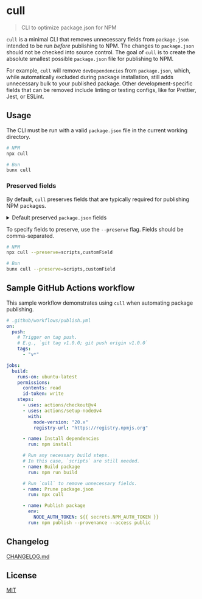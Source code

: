 # cull

> CLI to optimize package.json for NPM

`cull` is a minimal CLI that removes unnecessary fields from `package.json` intended to be run _before_ publishing to NPM. The changes to `package.json` should not be checked into source control. The goal of `cull` is to create the absolute smallest possible `package.json` file for publishing to NPM.

For example, `cull` will remove `devDependencies` from `package.json`, which, while automatically excluded during package installation, still adds unnecessary bulk to your published package. Other development-specific fields that can be removed include linting or testing configs, like for Prettier, Jest, or ESLint.

## Usage

The CLI must be run with a valid `package.json` file in the current working directory.

```bash
# NPM
npx cull

# Bun
bunx cull
```

### Preserved fields

By default, `cull` preserves fields that are typically required for publishing NPM packages.

<details>
<summary>Default preserved <code>package.json</code> fields</summary>

- author
- bin
- browser
- bugs
- contributors
- dependencies
- description
- engines
- exports
- files
- funding
- homepage
- keywords
- license
- main
- maintainers
- module
- name
- optionalDependencies
- peerDependencies
- private
- publishConfig
- repository
- scripts
- sideEffects
- type
- types
- typesVersions
- version
- workspaces

</details>

To specify fields to preserve, use the `--preserve` flag. Fields should be comma-separated.

```bash
# NPM
npx cull --preserve=scripts,customField

# Bun
bunx cull --preserve=scripts,customField
```

## Sample GitHub Actions workflow

This sample workflow demonstrates using `cull` when automating package publishing.

```yaml
# .github/workflows/publish.yml
on:
  push:
    # Trigger on tag push.
    # E.g., `git tag v1.0.0; git push origin v1.0.0`
    tags:
      - "v*"

jobs:
  build:
    runs-on: ubuntu-latest
    permissions:
      contents: read
      id-token: write
    steps:
      - uses: actions/checkout@v4
      - uses: actions/setup-node@v4
        with:
          node-version: "20.x"
          registry-url: "https://registry.npmjs.org"

      - name: Install dependencies
        run: npm install

      # Run any necessary build steps.
      # In this case, `scripts` are still needed.
      - name: Build package
        run: npm run build

      # Run `cull` to remove unnecessary fields.
      - name: Prune package.json
        run: npx cull

      - name: Publish package
        env:
          NODE_AUTH_TOKEN: ${{ secrets.NPM_AUTH_TOKEN }}
        run: npm publish --provenance --access public
```

## Changelog

[CHANGELOG.md](CHANGELOG.md)

## License

[MIT](LICENSE)
